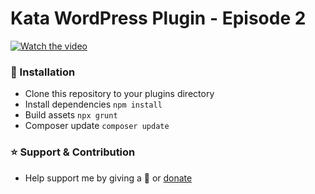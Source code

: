 # Kata WordPress Plugin - Episode 2

[![Watch the video](https://img.youtube.com/vi/xbTiYXXkF-w/maxresdefault.jpg)](https://youtu.be/xbTiYXXkF-w)

### 🤖 Installation
- Clone this repository to your plugins directory
- Install dependencies `npm install`
- Build assets `npx grunt`
- Composer update `composer update`

### ⭐️ Support & Contribution
- Help support me by giving a 🌟 or [donate](https://agungsundoro.ddns.net)

